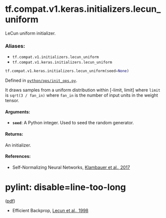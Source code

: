 <div itemscope itemtype="http://developers.google.com/ReferenceObject">
<meta itemprop="name" content="tf.compat.v1.keras.initializers.lecun_uniform" />
<meta itemprop="path" content="Stable" />
</div>

# tf.compat.v1.keras.initializers.lecun_uniform

LeCun uniform initializer.

### Aliases:

* `tf.compat.v1.initializers.lecun_uniform`
* `tf.compat.v1.keras.initializers.lecun_uniform`

``` python
tf.compat.v1.keras.initializers.lecun_uniform(seed=None)
```



Defined in [`python/ops/init_ops.py`](/code/stable/tensorflow/python/ops/init_ops.py).

<!-- Placeholder for "Used in" -->

It draws samples from a uniform distribution within [-limit, limit]
where `limit` is `sqrt(3 / fan_in)`
where `fan_in` is the number of input units in the weight tensor.

#### Arguments:


* <b>`seed`</b>: A Python integer. Used to seed the random generator.


#### Returns:

An initializer.



#### References:

- Self-Normalizing Neural Networks,
[Klambauer et al.,
2017](https://papers.nips.cc/paper/6698-self-normalizing-neural-networks)
# pylint: disable=line-too-long
([pdf](https://papers.nips.cc/paper/6698-self-normalizing-neural-networks.pdf))
- Efficient Backprop,
[Lecun et al., 1998](http://yann.lecun.com/exdb/publis/pdf/lecun-98b.pdf)
